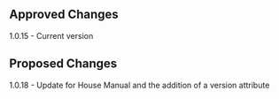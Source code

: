 
## Approved Changes ##

1.0.15 - Current version

## Proposed Changes ##

1.0.18 - Update for House Manual and the addition of a version attribute


